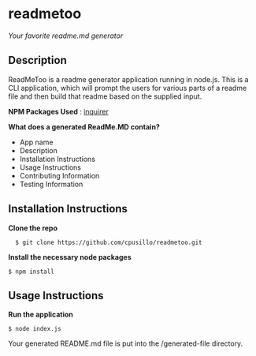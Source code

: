 # readmetoo
*Your favorite readme.md generator*

## Description
ReadMeToo is a readme generator application running in node.js. This is a CLI application, which will prompt the users for various parts of a readme file and then build that readme based on the supplied input.

**NPM Packages Used** : [inquirer](https://www.npmjs.com/package/inquirer)

**What does a generated ReadMe.MD contain?**
* App name
* Description
* Installation Instructions
* Usage Instructions
* Contributing Information
* Testing Information

## Installation Instructions
**Clone the repo**
```
  $ git clone https://github.com/cpusillo/readmetoo.git
```
**Install the necessary node packages**
```
$ npm install
```

## Usage Instructions
**Run the application**
```
$ node index.js
```
Your generated README.md file is put into the /generated-file directory.
